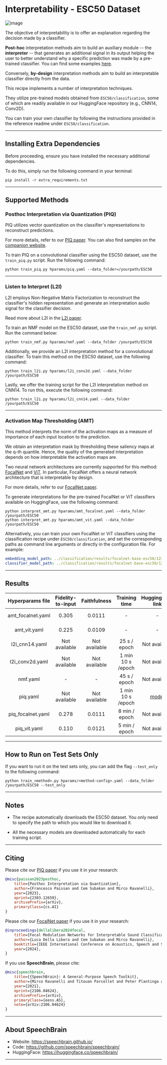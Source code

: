 # Interpretability - ESC50 Dataset

![image](https://github.com/ycemsubakan/speechbrain-1/assets/16886998/8199f0fb-66ee-4f5a-87ee-349695f7e982)

The objective of interpretability is to offer an explanation regarding the decision made by a classifier.

**Post-hoc** interpretation methods aim to build an auxiliary module -- the **interpreter** -- that generates an additional signal in its output
helping the user to better understand why a specific prediction was made by a pre-trained classifier.
You can find some examples [here](https://piqinter.github.io).

Conversely, **by-design** interpretation methods aim to build an interpretable classifier directly from the data.

This recipe implements a number of interpretation techniques.

They utilize pre-trained models obtained from `ESC50/classification`, some of which are readily available in
our HuggingFace repository (e.g., CNN14, Conv2D).

You can train your own classifier by following the instructions provided in the reference readme under `ESC50/classification`.

---------------------------------------------------------------------------------------------------------

## Installing Extra Dependencies

Before proceeding, ensure you have installed the necessary additional dependencies.

To do this, simply run the following command in your terminal:

```shell
pip install -r extra_requirements.txt
```

---------------------------------------------------------------------------------------------------------

## Supported Methods

### Posthoc Interpretation via Quantization (PIQ)

PIQ utilizes vector quantization on the classifier's representations to reconstruct predictions.

For more details, refer to our [PIQ paper](https://arxiv.org/abs/2303.12659). You can also find samples on the [companion website](https://piqinter.github.io).

To train PIQ on a convolutional classifier using the ESC50 dataset, use the `train_piq.py` script. Run the following command:

```shell
python train_piq.py hparams/piq.yaml --data_folder=/yourpath/ESC50
```

---------------------------------------------------------------------------------------------------------

### Listen to Interpret (L2I)

L2I employs Non-Negative Matrix Factorization to reconstruct the classifier's hidden representation and generate an interpretation audio signal for the classifier decision.

Read more about L2I in the [L2I paper](https://arxiv.org/abs/2202.11479v2).

To train an NMF model on the ESC50 dataset, use the `train_nmf.py` script. Run the command below:

```shell
python train_nmf.py hparams/nmf.yaml --data_folder /yourpath/ESC50
```

Additionally, we provide an L2I interpretation method for a convolutional classifier. To train this method on the ESC50 dataset, use the following command:

```shell
python train_l2i.py hparams/l2i_conv2d.yaml --data_folder /yourpath/ESC50
```

Lastly, we offer the training script for the L2I interpretation method on CNN14. To run this, execute the following command:

```shell
python train_l2i.py hparams/l2i_cnn14.yaml --data_folder /yourpath/ESC50
```

---------------------------------------------------------------------------------------------------------

### Activation Map Thresholding (AMT)

This method interprets the norm of the activation maps as a measure of importance of each input location to the prediction.

We obtain an interpretation mask by thresholding these saliency maps at the q-th quantile.
Hence, the quality of the generated interpretation depends on how interpretable the activation maps are.

Two neural network architectures are currently supported for this method: [FocalNet](https://arxiv.org/abs/2203.11926) and [ViT](https://arxiv.org/abs/2010.11929).
In particular, FocalNet offers a neural network architecture that is interpretable by design.

For more details, refer to our [FocalNet paper](https://arxiv.org/abs/2402.02754).

To generate interpretations for the pre-trained FocalNet or ViT classifiers available on HuggingFace, use the following command:

```shell
python interpret_amt.py hparams/amt_focalnet.yaml --data_folder /yourpath/ESC50
python interpret_amt.py hparams/amt_vit.yaml --data_folder /yourpath/ESC50
```

Alternatively, you can train your own FocalNet or ViT classifiers using the classification recipe under `ESC50/classification`,
and set the corresponding paths as command line arguments or directly in the configuration file. For example:

```yaml
embedding_model_path: ../classification/results/focalnet-base-esc50/1234/save/CKPT+2024-02-08+18-59-37+00/embedding_model.ckpt
classifier_model_path: ../classification/results/focalnet-base-esc50/1234/save/CKPT+2024-02-08+18-59-37+00/classifier.ckpt
```

---------------------------------------------------------------------------------------------------------

## Results

| Hyperparams file  | Fidelity-to-input |  Faithfulness   |   Training time    |                   HuggingFace link                    |                                                         Model link                                                         |    GPUs     |
|:-----------------:|:-----------------:|:---------------:|:------------------:|:-----------------------------------------------------:|:--------------------------------------------------------------------------------------------------------------------------:|:-----------:|
| amt_focalnet.yaml |       0.305       |     0.0111      |         -          |                           -                           | [model](https://www.dropbox.com/scl/fo/0hheboei1b35mlrhwj6mt/AOeCdNstN3h8UqFxv0abT7M?rlkey=kx0d1t5v5hqawqwr5ir9weihq&dl=0) | 1xV100 32GB |
|   amt_vit.yaml    |       0.225       |     0.0109      |         -          |                           -                           | [model](https://www.dropbox.com/scl/fo/vlluiqiirlprl3oa7h4sj/APrEFgcIiWjdQhDUEZuNook?rlkey=bhswfspzklypu7k8ndh8lm3st&dl=0) | 1xV100 32GB |
|  l2i_cnn14.yaml   |   Not available   |  Not available  |    25 s / epoch    |                     Not available                     |                     [model](https://www.dropbox.com/sh/cli2gm8nb4bthow/AAAKnzU0c80s_Rm7wx4i_Orza?dl=0)                     |  RTX 3090   |
|  l2i_conv2d.yaml  |   Not available   |  Not available  |  1 min 10 s /epoch |                     Not available                     |                     [model](https://www.dropbox.com/sh/gcpk9jye9ka08n0/AAB-m10r1YEH0rJdUMrCwizUa?dl=0)                     |  RTX 3090   |
|     nmf.yaml      |         -         |        -        |    45 s / epoch    |                     Not available                     |                     [model](https://www.dropbox.com/sh/01exv8dt3k6l1kk/AADuKmikAPwMw5wlulojd5Ira?dl=0)                     |  RTX 3090   |
|     piq.yaml      |   Not available   |   Not available | 1 min 10 s /epoch  | [model](https://huggingface.co/speechbrain/PIQ-ESC50) |                     [model](https://www.dropbox.com/sh/v1x5ks9t67ftysp/AABo494rDElHTiTpKR_6PP_ua?dl=0)                     |  RTX 3090   |
| piq_focalnet.yaml |       0.278       |     0.0111      |   8 min / epoch    |                     Not available                     | [model](https://www.dropbox.com/scl/fo/6mvxb32f0g1i8b4lkdjoq/AGD1xNF8Of2_IXeEsbpXtQE?rlkey=llefue4rxalqyqwxqtwrn8qii&dl=0) | 1xV100 32GB |
|   piq_vit.yaml    |       0.110       |     0.0121      |   5 min / epoch    |                     Not available                     | [model](https://www.dropbox.com/scl/fo/nz4lqwumgz03nanmf9xai/AI21fGwSOzsVvyegTJUEtz4?rlkey=40yjchqgkhcrhbxsa30m3rr6w&dl=0) | 1xV100 32GB |

---------------------------------------------------------------------------------------------------------

## How to Run on Test Sets Only

If you want to run it on the test sets only, you can add the flag `--test_only` to the following command:

```shell
python train_<method>.py hparams/<method-config>.yaml --data_folder /yourpath/ESC50 --test_only
```

---------------------------------------------------------------------------------------------------------

## Notes

- The recipe automatically downloads the ESC50 dataset. You only need to specify the path to which you would like to download it.

- All the necessary models are downloaded automatically for each training script.

---------------------------------------------------------------------------------------------------------

## Citing

Please cite our [PIQ paper](https://arxiv.org/abs/2303.12659) if you use it in your research:

```bibtex
@misc{paissan2023posthoc,
    title={Posthoc Interpretation via Quantization},
    author={Francesco Paissan and Cem Subakan and Mirco Ravanelli},
    year={2023},
    eprint={2303.12659},
    archivePrefix={arXiv},
    primaryClass={cs.AI}
}
```

Please cite our [FocalNet paper](https://arxiv.org/abs/2402.02754) if you use it in your research:

```bibtex
@inproceedings{dellalibera2024focal,
    title={Focal Modulation Networks for Interpretable Sound Classification},
    author={Luca Della Libera and Cem Subakan and Mirco Ravanelli},
    booktitle={IEEE International Conference on Acoustics, Speech and Signal Processing (ICASSP) XAI-SA Workshop},
    year={2024},
}
```

If you use **SpeechBrain**, please cite:

```bibtex
@misc{speechbrain,
    title={{SpeechBrain}: A General-Purpose Speech Toolkit},
    author={Mirco Ravanelli and Titouan Parcollet and Peter Plantinga and Aku Rouhe and Samuele Cornell and Loren Lugosch and Cem Subakan and Nauman Dawalatabad and Abdelwahab Heba and Jianyuan Zhong and Ju-Chieh Chou and Sung-Lin Yeh and Szu-Wei Fu and Chien-Feng Liao and Elena Rastorgueva and François Grondin and William Aris and Hwidong Na and Yan Gao and Renato De Mori and Yoshua Bengio},
    year={2021},
    eprint={2106.04624},
    archivePrefix={arXiv},
    primaryClass={eess.AS},
    note={arXiv:2106.04624}
}
```

---------------------------------------------------------------------------------------------------------

## About SpeechBrain

- Website: https://speechbrain.github.io/
- Code: https://github.com/speechbrain/speechbrain/
- HuggingFace: https://huggingface.co/speechbrain/

---------------------------------------------------------------------------------------------------------
